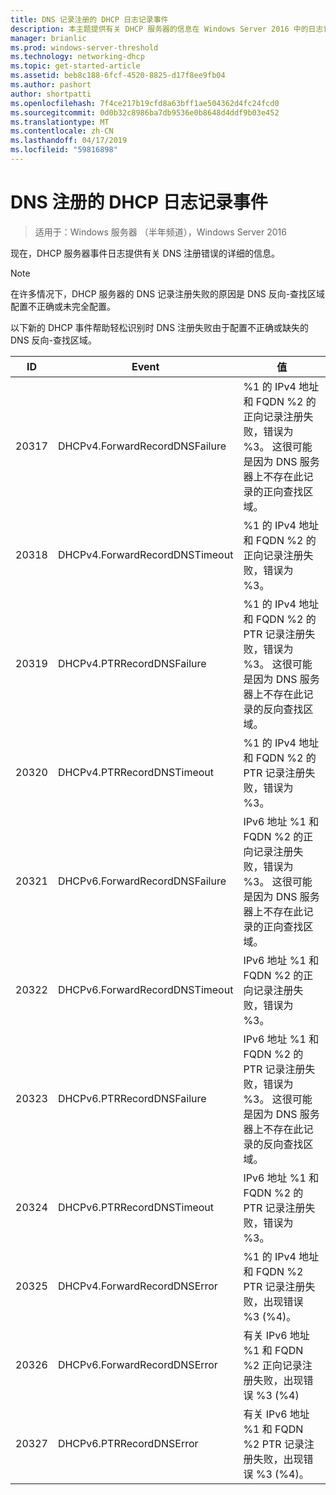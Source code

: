 ```yaml
---
title: DNS 记录注册的 DHCP 日志记录事件
description: 本主题提供有关 DHCP 服务器的信息在 Windows Server 2016 中的日志记录事件。
manager: brianlic
ms.prod: windows-server-threshold
ms.technology: networking-dhcp
ms.topic: get-started-article
ms.assetid: beb8c188-6fcf-4520-8825-d17f8ee9fb04
ms.author: pashort
author: shortpatti
ms.openlocfilehash: 7f4ce217b19cfd8a63bff1ae504362d4fc24fcd0
ms.sourcegitcommit: 0d0b32c8986ba7db9536e0b8648d4ddf9b03e452
ms.translationtype: MT
ms.contentlocale: zh-CN
ms.lasthandoff: 04/17/2019
ms.locfileid: "59816898"
---
```

# <a name="dhcp-logging-events-for-dns-registrations"></a>DNS 注册的 DHCP 日志记录事件

>适用于：Windows 服务器 （半年频道），Windows Server 2016

现在，DHCP 服务器事件日志提供有关 DNS 注册错误的详细的信息。

>[!NOTE]
>在许多情况下，DHCP 服务器的 DNS 记录注册失败的原因是 DNS 反向\-查找区域配置不正确或未完全配置。

以下新的 DHCP 事件帮助轻松识别时 DNS 注册失败由于配置不正确或缺失的 DNS 反向\-查找区域。

|ID|Event|值|
|-----|--------------------|--------------------------------------------------------|
|20317|DHCPv4.ForwardRecordDNSFailure|%1 的 IPv4 地址和 FQDN %2 的正向记录注册失败，错误为 %3。 这很可能是因为 DNS 服务器上不存在此记录的正向查找区域。|
|20318|DHCPv4.ForwardRecordDNSTimeout|%1 的 IPv4 地址和 FQDN %2 的正向记录注册失败，错误为 %3。|
|20319|DHCPv4.PTRRecordDNSFailure|%1 的 IPv4 地址和 FQDN %2 的 PTR 记录注册失败，错误为 %3。 这很可能是因为 DNS 服务器上不存在此记录的反向查找区域。|
|20320|DHCPv4.PTRRecordDNSTimeout|%1 的 IPv4 地址和 FQDN %2 的 PTR 记录注册失败，错误为 %3。|
|20321|DHCPv6.ForwardRecordDNSFailure|IPv6 地址 %1 和 FQDN %2 的正向记录注册失败，错误为 %3。 这很可能是因为 DNS 服务器上不存在此记录的正向查找区域。|
|20322|DHCPv6.ForwardRecordDNSTimeout|IPv6 地址 %1 和 FQDN %2 的正向记录注册失败，错误为 %3。|
|20323|DHCPv6.PTRRecordDNSFailure|IPv6 地址 %1 和 FQDN %2 的 PTR 记录注册失败，错误为 %3。 这很可能是因为 DNS 服务器上不存在此记录的反向查找区域。|
|20324|DHCPv6.PTRRecordDNSTimeout|IPv6 地址 %1 和 FQDN %2 的 PTR 记录注册失败，错误为 %3。|
|20325|DHCPv4.ForwardRecordDNSError|%1 的 IPv4 地址和 FQDN %2 PTR 记录注册失败，出现错误 %3 \(%4\)。|
|20326|DHCPv6.ForwardRecordDNSError|有关 IPv6 地址 %1 和 FQDN %2 正向记录注册失败，出现错误 %3 \(%4\)|
|20327|DHCPv6.PTRRecordDNSError|有关 IPv6 地址 %1 和 FQDN %2 PTR 记录注册失败，出现错误 %3 \(%4\)。|

